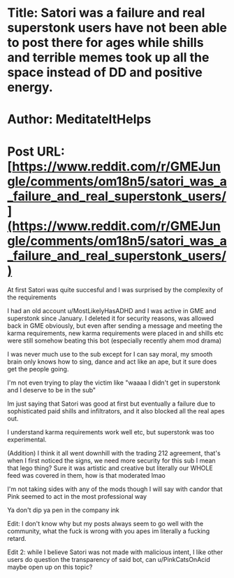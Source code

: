 # Title: Satori was a failure and real superstonk users have not been able to post there for ages while shills and terrible memes took up all the space instead of DD and positive energy.
# Author: MeditateItHelps
# Post URL: [https://www.reddit.com/r/GMEJungle/comments/om18n5/satori_was_a_failure_and_real_superstonk_users/](https://www.reddit.com/r/GMEJungle/comments/om18n5/satori_was_a_failure_and_real_superstonk_users/)


At first Satori was quite succesful and I was surprised by the complexity of the requirements 

I had an old account u/MostLikelyHasADHD and I was active in GME and superstonk since January.  I deleted it for security reasons, was allowed back in GME obviously, but even after sending a message and meeting the karma requirements, new karma requirements were placed in and shills etc were still somehow beating this bot (especially recently ahem mod drama) 


I was never much use to the sub except for I can say moral, my smooth brain only knows how to sing, dance and act like an ape, but it sure does get the people going. 

I'm not even trying to play the victim like "waaaa I didn't get in superstonk and I deserve to be in the sub" 


Im just saying that Satori was good at first but eventually a failure due to sophisticated paid shills and infiltrators, and it also blocked all the real apes out. 


I understand karma requirements work well etc, but superstonk was too experimental.


(Addition) I think it all went downhill with the trading 212 agreement, that's when I first noticed the signs, we need more security for this sub 
I mean that lego thing? Sure it was artistic and creative but literally our WHOLE feed was covered in them, how is that moderated lmao 


I'm not taking sides with any of the mods though I will say with candor that Pink seemed to act in the most professional way 



Ya don't dip ya pen in the company ink



Edit: I don't know why but my posts always seem to go well with the community, what the fuck is wrong with you apes im literally a fucking retard.



Edit 2: while I believe Satori was not made with malicious intent, I like other users do question the transparency of said bot, can u/PinkCatsOnAcid maybe open up on this topic?